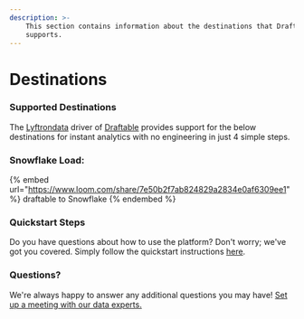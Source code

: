 ```yaml
---
description: >-
    This section contains information about the destinations that Draftable
    supports.
---
```


# Destinations

### Supported Destinations

The [Lyftrondata](https://www.lyftrondata.com/) driver of [Draftable](https://www.lyftrondata.com/integration/commerce-analytics/draftable/) provides support for the below destinations for instant analytics with no engineering in just 4 simple steps.

### Snowflake Load:

{% embed url="https://www.loom.com/share/7e50b2f7ab824829a2834e0af6309ee1" %}
draftable to Snowflake
{% endembed %}

### Quickstart Steps

Do you have questions about how to use the platform? Don't worry; we've got you covered. Simply follow the quickstart instructions [here](README.md).

### Questions? <a href="#questions" id="questions"></a>

We're always happy to answer any additional questions you may have! [Set up a meeting with our data experts.](https://www.lyftrondata.com/book-a-meeting/)
